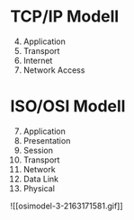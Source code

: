 # TCP/IP Modell
4. Application
3. Transport
2. Internet
1. Network Access

# ISO/OSI Modell

7. Application
6. Presentation
5. Session
4. Transport
3. Network
2. Data Link
1. Physical

![[osimodel-3-2163171581.gif]]

